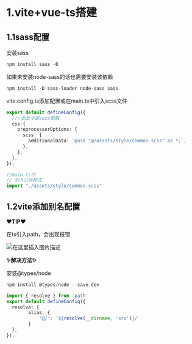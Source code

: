 # 1.vite+vue-ts搭建

## 1.1sass配置

安装sass

```js
npm install sass -D
```

如果未安装node-sass的话也需要安装该依赖

```js
npm install -D sass-loader node-sass sass
```

vite.config.ts添加配置或在main.ts中引入scss文件

```ts
export default defineConfig({
  //✨此处才是sass配置  
  css:{
    preprocessorOptions: {
      scss: {
        additionalData: `@use "@/assets/style/common.scss" as *;`,
      },
    },
  },
});

//main.ts中
// 引入公共样式
import "./assets/style/common.scss"

```

## 1.2vite添加别名配置

**❤TIP❤**

在ts引入path，会出现报错

![在这里插入图片描述](https://img-blog.csdnimg.cn/c675bbc5d9474d77b0ced8f3d65fe9b7.png)

**✨解决方法✨**

安装@types/node

```js
npm install @types/node --save-dev
```

```ts
import { resolve } from 'path'
export default defineConfig({
  resolve: {
		alias: {
			'@/': `${resolve(__dirname, 'src')}/`
		}
  },
});
```

